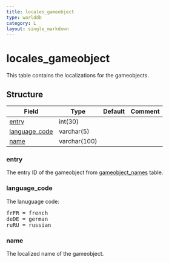 ```yaml
---
title: locales_gameobject
type: worlddb
category: L
layout: single_markdown
---
```


# locales_gameobject
This table contains the localizations for the gameobjects.

## Structure

Field                                                                                        | Type         | Default | Comment
-------------------------------------------------------------------------------------------- | ------------ | ------- | -------
[entry](#entry)                 | int(30)      |         |        
[language_code](#language_code) | varchar(5)   |         |        
[name](#name)                   | varchar(100) |         |        

### entry

The entry ID of the gameobject from [gameobject_names](http://www.ascemu.org/wiki/index.php?title=Gameobject_names&action=edit&redlink=1 "Gameobject names (page does not exist)") table.

### language_code

The lanuguage code:

<pre>
frFR = french
deDE = german
ruRU = russian
</pre>

### name

The localized name of the gameobject.